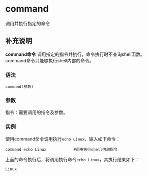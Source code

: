 # command

调用并执行指定的命令

## 补充说明

**command命令** 调用指定的指令并执行，命令执行时不查询shell函数。command命令只能够执行shell内部的命令。

### 语法

```text
command(参数)
```

### 参数

指令：需要调用的指令及参数。

### 实例

使用command命令调用执行`echo Linux`，输入如下命令：

```text
command echo Linux            #调用执行shell内部指令
```

上面的命令执行后，将调用执行命令`echo Linux`，其执行结果如下：

```text
Linux
```

